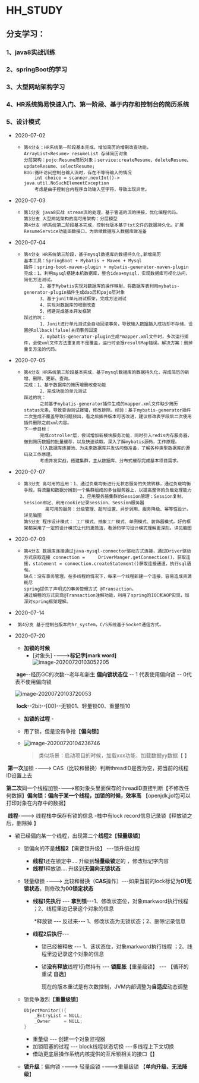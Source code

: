 # HH_STUDY
## 分支学习： 
   ###             1、java8实战训练
   ###             2、springBoot的学习
   ###             3、大型网站架构学习
   ###             4、HR系统简易快速入门、第一阶段、基于内存和控制台的简历系统
   ###             5、设计模式
*  2020-07-02 
   -     第4分支：HR系统第一阶段基本完成，增加简历的增删改查功能。ArrayList<Resume> resumeList 存储简历对象
         分层架构：pojo:Resume简历对象；service:createResume、deleteResume、updateResume、selectResume;
         BUG:循环访问控制台输入流时，存在不等待输入的情况
             int choice = scanner.nextInt()-> java.util.NoSuchElementException
             考虑是由于控制台内程序自动输入空字符，导致出现异常。
* 2020-07-03 
   -     第1分支 java8实战 stream流的处理，基于管道的流的拼接，优化编程代码。
         第3分支 大型网站架构的高可用架构：分层模型
         第4分支 HR系统第二阶段基本完成，控制台版本基于txt文件的数据持久化。扩展ResumeService功能函数接口，为后续数据写入数据库做准备
* 2020-07-04
   -     第4分支 HR系统第三阶段，基于mysql数据库的数据持久化,新增简历
         基本工具：SpringBoot + Mybatis + Maven + Mysql
         插件：spring-boot-maven-plugin + mybatis-generator-maven-plugin               
         完成：1、利用mysql搭建本机数据库，整合idea+mysql，实现数据库可视化访问，简化方法测试。
               2、基于Mybatis实现对数据库的操作映射，将数据库表利用mybatis-generator-plugin插件生成dao层和pojo层对象
               3、基于junit单元测试框架，完成方法测试
               4、实现对数据库的增删改查
               5、搭建完成基本开发框架                           
         踩过的坑：
               1、Junit进行单元测试会自动回滚事务，导致输入数据插入成功却不存储，设置@Rollback(false)关闭事务回滚
               2、mybatis-generator-plugin生成*mapper.xml文件时，多次运行插件，会使xml文件方法重复而不是覆盖，运行时会报resultMap错误。解决方案：删掉重复方法的代码。   
* 2020-07-05
  -     第4分支 HR系统第三阶段基本完成，基于mysql数据库的数据持久化，完成简历的新增、删除、更新、查询。
        完成：1、基于数据库的简历增删改查功能
              2、完成功能的单元测试
        踩过的坑：
              之前基于mybatis-generator插件生成的mapper.xml文件缺少简历status元素，导致查询测试报错，修改排除。经验：基于mybatis-generator插件二次生成不覆盖导致问题频出，看之后插件版本可否改进，建议修改表字段后二次使用插件删除之前xml内容。
        下一步目标：
              完成cotroller层，尝试增加新模块服务功能，同时引入redis内存服务器，做到简历数据的批量缓存，以及快速读取。深入了解mybatis源码，工作原理。
              引入数据库连接池、为未来数据库并发访问做准备，了解各种类型数据库的源码及工作原理。
              考虑并发实战，搭建集群，主从数据库、分布式缓存完成基本项目需求。
* 2020-07-07
  -     第3分支 高可用的应用：1、通过负载均衡进行无状态服务的失效转移，通过负载均衡手段，将流量和数据分摊到一个集群组成的多台服务器上，以提高整体的负载处理能力
                             2、应用服务器集群的Session管理：Session复制、Session绑定、利用cookie记录Session、Session服务器
                高可用的服务：分级管理、超时设置、异步调用、服务降级、幂等性设计。详见脑图
        第5分支 程序设计模式： 工厂模式、抽象工厂模式、单例模式、装饰器模式。好的框架都采用了一定的设计模式让代码更简洁，看源码学习设计模式理解更深刻。详见脑图    
* 2020-07-09
  -     第4分支 数据库连接通过java-mysql-connector驱动方式连接，通过Driver驱动方式获取连接 connection =     DriverManger.getConnection()，获取连接，statement = connection.createStatement()获取连接通道，执行sql语句。
        缺点：没有事务管理。在多线程的情况下，每来一个线程新建一个连接，容易造成资源耗尽
        spring提供了声明式的事务管理方式 @Transaction。
        通过编程的方式实现@Transaction注解功能，利用了spring的IOC和AOP实现，加深对spring框架理解。
*  2020-07-14
  -      第4分支 基于控制台版本的hr_system，C/S系统基于Socket通信方式。

- 2020-07-20

  - **加锁的时候**
    - [对象头] ---->**标记字[mark word]**
      ![image-20200720103052205](C:\Users\Administrator\AppData\Roaming\Typora\typora-user-images\image-20200720103052205.png)

  ​                  **age**--经历GC的次数--老年和新生
  ​                  **偏向锁状态位** -- 1 代表使用偏向锁 -- 0代表不使用偏向锁

  ![image-20200720103720053](C:\Users\Administrator\AppData\Roaming\Typora\typora-user-images\image-20200720103720053.png)

  ​                  **lock**--2bit--[00]--无锁01、轻量锁00、重量锁10

  - **加锁的过程** -

  - 用了锁，但是没有争抢【**偏向锁**】

  - ![image-20200720104236746](C:\Users\Administrator\AppData\Roaming\Typora\typora-user-images\image-20200720104236746.png)

     >类似场景：启动项目的时候，加载xxx功能，加载数据yy数据【 】

​               **第一次**加锁 ---->  CAS（比较和替换）判断threadID是否为空，把当前的线程ID设置上去

​               **第二次**同一个线程加锁---->和对象头里面保存的threadID直接判断【不修改任何数据】 
​               **偏向锁：偏向于某一个线程，加锁的时候，效率高**  【openjdk,jol包可以打印对象在内存中的数据】

​               **线程**---->   线程栈中保存有锁的信息 -栈中有lock record信息记录锁【释放锁之后，删除掉 】

- 锁已经偏向某一个线程，出现第二个**线程2**【**轻量级锁**】

  - 锁偏向的不是**线程2**【需要锁升级】   ---锁升级过程
    - **线程1**还在锁定中....    升级到**轻量级锁**定的 ，修改标记字内容
    - **线程1**释放锁....   升级到**无偏向无锁状态**

  - 轻量级锁 ----> 比较和替换（**CAS**操作）---如果当前的lock标记为**01无锁状态**，则修改为**00锁定状态**

    - **线程1先执行** --- **拿到锁**---1、修改状态位，对象markword执行线程 ；2、线程里边记录这个对象的信息

      ​                                           *释放锁  --- 反过来--- 1、修改状态为无锁状态；2、删除记录信息

    - **线程2后执行**---

      - 锁已经被释放 --- 1、该状态位，对象markword执行线程 ；2、线程里边记录这个对象的信息

      - 锁**没有释放**线程1仍然持有 ---  **锁膨胀**【重量级锁】  --- 【循环的重试 **自选**】

        现在的版本重试是有次数控制，JVM内部调整为**自适应**动态调整

  - 锁竞争激烈【**重量级锁**】 

    ```c++
    ObjectMonitor(){
    	_EntryList = NULL;
    	_Owner     = NULL;
    }
    ```

    - 重量级 --- 创建一个对象监视器
    - 加锁阻塞的过程 --- block线程状态切换 ---多线程上下文切换
    - 借助更底层操作系统内核提供的互斥锁相关的接口【】

  - **锁升级**：偏向锁 ----> 轻量级锁 ---->重量级锁 【**单向升级、无法降级**】